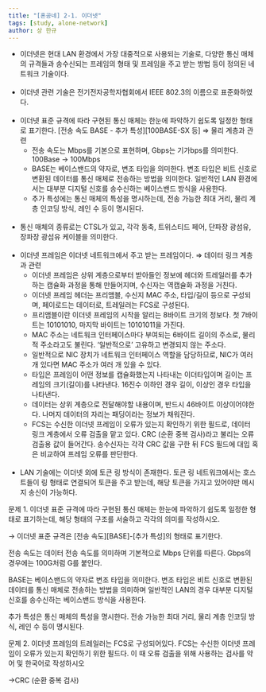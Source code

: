```yaml
---
title: "[혼공네] 2-1. 이더넷"
tags: [study, alone-network]
author: 상 한규
---
```

- 이더넷은 현대 LAN 환경에서 가장 대중적으로 사용되는 기술로, 다양한 통신 매체의 규격들과 송수신되는 프레임의 형태 및 프레임을 주고 받는 방법 등이 정의된 네트워크 기술이다.
<br><br>
- 이더넷 관련 기술은 전기전자공학자협회에서 IEEE 802.3의 이름으로 표준화하였다.
<br><br>
- 이더넷 표준 규격에 따라 구현된 통신 매체는 한눈에 파악하기 쉽도록 일정한 형태로 표기한다. [전송 속도 BASE - 추가 특성][100BASE-SX 등] ⇒ 물리 계층과 관련
    - 전송 속도는 Mbps를 기본으로 표현하며, Gbps는 기가bps를 의미한다. 100Base → 100Mbps
    - BASE는 베이스밴드의 약자로, 변조 타입을 의미한다. 변조 타입은 비트 신호로 변환된 데이터를 통신 매체로 전송하는 방법을 의미한다. 일반적인 LAN 환경에서는 대부분 디지털 신호를 송수신하는 베이스밴드 방식을 사용한다.
    - 추가 특성에는 통신 매체의 특성을 명시하는데, 전송 가능한 최대 거리, 물리 계층 인코딩 방식, 레인 수 등이 명시된다.
<br><br>
- 통신 매체의 종류로는 CTSL가 있고, 각각 동축, 트위스티드 페어, 단파장 광섬유, 장파장 광섬유 케이블을 의미한다.
<br><br>
- 이더넷 프레임은 이더넷 네트워크에서 주고 받는 프레임이다. ⇒ 데이터 링크 계층과 관련
    - 이더넷 프레임은 상위 계층으로부터 받아들인 정보에 헤더와 트레일러를 추가하는 캡슐화 과정을 통해 만들어지며, 수신자는 역캡슐화 과정을 거친다.
    - 이더넷 프레임 헤더는 프리앰블, 수신지 MAC 주소, 타입/길이 등으로 구성되며, 페이로드는 데이터로, 트레일러는 FCS로 구성된다.
    - 프리앰블이란 이더넷 프레임의 시작을 알리는 8바이트 크기의 정보다. 첫 7바이트는 10101010, 마지막 바이트는 10101011을 가진다.
    - MAC 주소는 네트워크 인터페이스마다 부여되는 6바이트 길이의 주소로, 물리적 주소라고도 불린다. ‘일반적으로’ 고유하고 변경되지 않는 주소다.
    - 일반적으로 NIC 장치가 네트워크 인터페이스 역할을 담당하므로, NIC가 여러 개 있다면 MAC 주소가 여러 개 있을 수 있다.
    - 타입은 프레임이 어떤 정보를 캡슐화했는지 나타내는 이더타입이며 길이는 프레임의 크기(길이)를 나타낸다. 16진수 이하인 경우 길이, 이상인 경우 타입을 나타낸다.
    - 데이터는 상위 계층으로 전달해야할 내용이며, 반드시 46바이트 이상이어야한다. 나머지 데이터의 자리는 패딩이라는 정보가 채워진다.
    - FCS는 수신한 이더넷 프레임이 오류가 있는지 확인하기 위한 필드로, 데이터 링크 계층에서 오류 검출을 맡고 있다. CRC (순환 중복 검사)라고 불리는 오류 검출용 값이 들어간다.
    송수신자는 각각 CRC 값을 구한 뒤 FCS 필드에 대입 혹은 비교하여 프레임 오류를 판단한다.
<br><br>
- LAN 기술에는 이더넷 외에 토큰 링 방식이 존재한다. 토큰 링 네트워크에서는 호스트들이 링 형태로 연결되어 토큰을 주고 받는데, 해당 토큰을 가지고 있어야만 메시지 송신이 가능하다.

문제 1. 이더넷 표준 규격에 따라 구현된 통신 매체는 한눈에 파악하기 쉽도록 일정한 형태로 표기하는데, 해당 형태의 구조를 서술하고 각각의 의미를 작성하시오.

→ 이더넷 표준 규격은 [전송 속도][BASE]-[추가 특성]의 형태로 표기한다.

전송 속도는 데이터 전송 속도를 의미하며 기본적으로 Mbps 단위를 따른다. Gbps의 경우에는 100G처럼 G를 붙인다.

BASE는 베이스밴드의 약자로 변조 타입을 의미한다. 변조 타입은 비트 신호로 변환된 데이터를 통신 매체로 전송하는 방법을 의미하며 일반적인 LAN의 경우 대부분 디지털 신호를 송수신하는 베이스밴드 방식을 사용한다.

추가 특성은 통신 매체의 특성을 명시한다. 전송 가능한 최대 거리, 물리 계층 인코딩 방식, 레인 수 등이 명시된다.

문제 2. 이더넷 프레임의 트레일러는 FCS로 구성되어있다. FCS는 수신한 이더넷 프레임이 오류가 있는지 확인하기 위한 필드다. 이 때 오류 검출을 위해 사용하는 검사를 약어 및 한국어로 작성하시오

→CRC (순환 중복 검사)